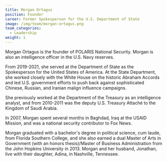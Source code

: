 ```yaml
---
title: Morgan Ortagus
position: Founder
career: Former Spokesperson for the U.S. Department of State
image: /img/team/morgan-ortagus.png
team_categories:
  - Leadership
weight: 1
---
```

Morgan Ortagus is the founder of POLARIS National Security. Morgan is also an intelligence officer in the U.S. Navy reserves. 

From 2019-2021, she served at the Department of State as the Spokesperson for the United States of America. At the State Department, she worked closely with the White House on the historic Abraham Accords and led U.S. government efforts to push back against sophisticated Chinese, Russian, and Iranian malign influence campaigns. 

She previously worked at the Department of the Treasury as an intelligence analyst, and from 2010-2011 was the deputy U.S. Treasury Attaché to the Kingdom of Saudi Arabia.

In 2007, Morgan spent several months in Baghdad, Iraq at the USAID Mission, and was a national security contributor to Fox News. 

Morgan graduated with a bachelor's degree in political science, cum laude, from Florida Southern College, and she also earned a dual Master of Arts in Government (with an honors thesis)/Master of Business Administration from the John Hopkins University in 2013. Morgan and her husband, Jonathan, live with their daughter, Adina, in Nashville, Tennessee.